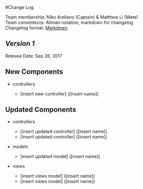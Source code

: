 #Change Log

Team membership:  Niko Arellano (Captain) & Matthew Li (Mate)  
Team conventions: Allman notation, markdown for changelog  
Changelog format: [Markdown](https://github.com/adam-p/markdown-here/wiki/Markdown-Cheatsheet) 

## *Version 1*

Release Date: Sep 26, 2017

## New Components

-   controllers

    -   [insert new controller] ([insert name])
    
## Updated Components

-   controllers

    -   [insert updated controller] ([insert name])
    -   [insert updated controller] ([insert name])

-   models

    -   [insert updated model] ([insert name])

-   views

    -   [insert views model] ([insert name])
    -   [insert views model] ([insert name])
